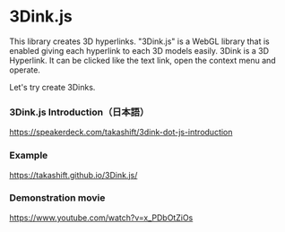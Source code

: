 # 3Dink.js
This library creates 3D hyperlinks.
"3Dink.js" is a WebGL library that is enabled giving each hyperlink to each 3D models easily.
3Dink is a 3D Hyperlink.
It can be clicked like the text link, open the context menu and operate.

Let's try create 3Dinks.

### 3Dink.js Introduction（日本語）
https://speakerdeck.com/takashift/3dink-dot-js-introduction

### Example
https://takashift.github.io/3Dink.js/

### Demonstration movie
https://www.youtube.com/watch?v=x_PDbOtZiOs
